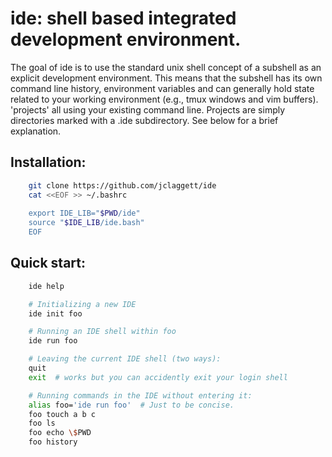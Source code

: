 # ide: shell based integrated development environment.

The goal of ide is to use the standard unix shell concept of a subshell as an
explicit development environment. This means that the subshell has its own
command line history, environment variables and can generally hold state
related to your working environment (e.g., tmux windows and vim buffers).
'projects' all using your existing command line. Projects are simply
directories marked with a .ide subdirectory. See below for a brief explanation.

## Installation:
```bash
    git clone https://github.com/jclaggett/ide
    cat <<EOF >> ~/.bashrc
    
    export IDE_LIB="$PWD/ide"
    source "$IDE_LIB/ide.bash"
    EOF
```

## Quick start:

```bash
    ide help

    # Initializing a new IDE
    ide init foo

    # Running an IDE shell within foo
    ide run foo

    # Leaving the current IDE shell (two ways):
    quit
    exit  # works but you can accidently exit your login shell

    # Running commands in the IDE without entering it:
    alias foo='ide run foo'  # Just to be concise.
    foo touch a b c
    foo ls
    foo echo \$PWD
    foo history
```

